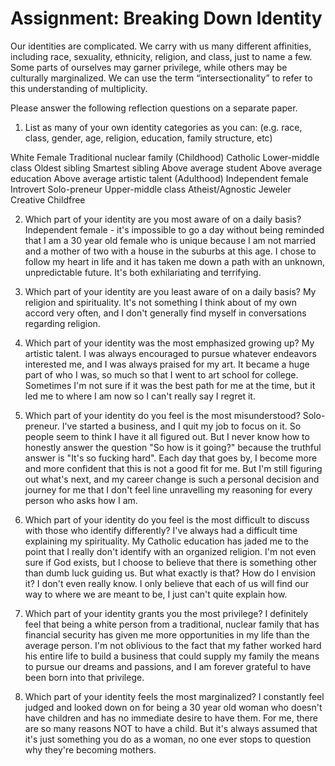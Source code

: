 # Assignment: Breaking Down Identity

Our identities are complicated. We carry with us many different affinities, including race, sexuality, ethnicity, religion, and class, just to name a few. Some parts of ourselves may garner privilege, while others may be culturally marginalized.  We can use the term “intersectionality” to refer to this understanding of multiplicity.

Please answer the following reflection questions on a separate paper.

1. List as many of your own identity categories as you can: (e.g. race, class, gender, age, religion, education, family structure, etc)

White
Female
Traditional nuclear family
(Childhood)
Catholic
Lower-middle class
Oldest sibling
Smartest sibling
Above average student
Above average education
Above average artistic talent
(Adulthood)
Independent female
Introvert
Solo-preneur
Upper-middle class
Atheist/Agnostic
Jeweler
Creative
Childfree


2. Which part of your identity are you most aware of on a daily basis?
Independent female - it's impossible to go a day without being reminded that I am a 30 year old female who is unique because I am not married and a mother of two with a house in the suburbs at this age. I chose to follow my heart in life and it has taken me down a path with an unknown, unpredictable future. It's both exhilariating and terrifying.


3. Which part of your identity are you least aware of on a daily basis?
My religion and spirituality. It's not something I think about of my own accord very often, and I don't generally find myself in conversations regarding religion. 


4. Which part of your identity was the most emphasized growing up?
My artistic talent. I was always encouraged to pursue whatever endeavors interested me, and I was always praised for my art. It became a huge part of who I was, so much so that I went to art school for college. Sometimes I'm not sure if it was the best path for me at the time, but it led me to where I am now so I can't really say I regret it.

5. Which part of your identity do you feel is the most misunderstood?
Solo-preneur. I've started a business, and I quit my job to focus on it. So people seem to think I have it all figured out. But I never know how to honestly answer the question "So how is it going?" because the truthful answer is "It's so fucking hard". Each day that goes by, I become more and more confident that this is not a good fit for me. But I'm still figuring out what's next, and my career change is such a personal decision and journey for me that I don't feel line unravelling my reasoning for every person who asks how I am. 


6. Which part of your identity do you feel is the most difficult to discuss with those who identify differently?
I've always had a difficult time explaining my spirituality. My Catholic education has jaded me to the point that I really don't identify with an organized religion. I'm not even sure if God exists, but I choose to believe that there is something other than dumb luck guiding us. But what exactly is that? How do I envision it? I don't even really know. I only believe that each of us will find our way to where we are meant to be, I just can't quite explain how. 


7. Which part of your identity grants you the most privilege?
I definitely feel that being a white person from a traditional, nuclear family that has financial security has given me more opportunities in my life than the average person. I'm not oblivious to the fact that my father worked hard his entire life to build a business that could supply my family the means to pursue our dreams and passions, and I am forever grateful to have been born into that privilege.


8. Which part of your identity feels the most marginalized?
I constantly feel judged and looked down on for being a 30 year old woman who doesn't have children and has no immediate desire to have them. For me, there are so many reasons NOT to have a child. But it's always assumed that it's just something you do as a woman, no one ever stops to question why they're becoming mothers. 
